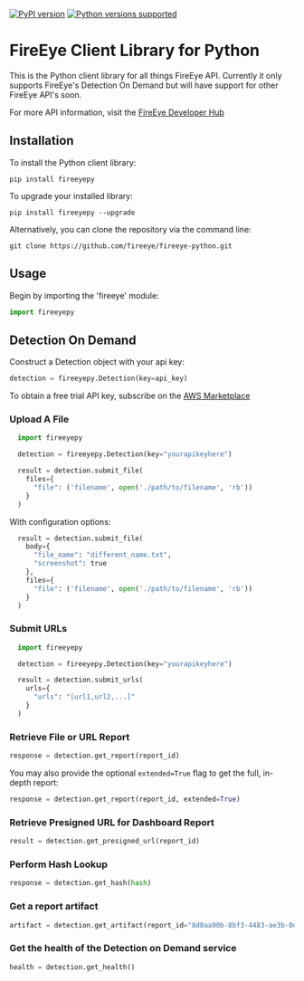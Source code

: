 [![PyPI version](https://badge.fury.io/py/fireeyepy.svg)](https://badge.fury.io/py/fireeyepy)
[![Python versions supported](https://img.shields.io/pypi/pyversions/fireeyepy.svg)](https://pypi.python.org/pypi/fireeyepy)

# FireEye Client Library for Python
This is the Python client library for all things FireEye API. Currently it only supports FireEye's Detection On Demand but will have support for other FireEye API's soon.

For more API information, visit the [FireEye Developer Hub](https://fireeye.dev)

Installation
------------

To install the Python client library:
```
pip install fireeyepy
```

To upgrade your installed library:
```
pip install fireeyepy --upgrade
```

Alternatively, you can clone the repository via the command line:
```
git clone https://github.com/fireeye/fireeye-python.git
```

Usage
-----
Begin by importing the 'fireeye' module:
```python
import fireeyepy
```

## Detection On Demand
Construct a Detection object with your api key:
```python
detection = fireeyepy.Detection(key=api_key)
```
To obtain a free trial API key, subscribe on the [AWS Marketplace](https://aws.amazon.com/marketplace/pp/B07XSMKK41)

### Upload A File
```python
  import fireeyepy

  detection = fireeyepy.Detection(key="yourapikeyhere")

  result = detection.submit_file(
    files={
      "file": ('filename', open('./path/to/filename', 'rb'))
    }
  )
```
With configuration options:
```python
  result = detection.submit_file(
    body={
      "file_name": "different_name.txt",
      "screenshot": true
    },
    files={
      "file": ('filename', open('./path/to/filename', 'rb'))
    }
  )
```

### Submit URLs
```python
  import fireeyepy

  detection = fireeyepy.Detection(key="yourapikeyhere")

  result = detection.submit_urls(
    urls={
      "urls": "[url1,url2,...]"
    }
  )
```

### Retrieve File or URL Report
```python
response = detection.get_report(report_id)
```
You may also provide the optional `extended=True` flag to get the full, in-depth report:
```python
response = detection.get_report(report_id, extended=True)
```

### Retrieve Presigned URL for Dashboard Report
```python
result = detection.get_presigned_url(report_id)
```

### Perform Hash Lookup
```python
response = detection.get_hash(hash)
```

### Get a report artifact
```python
artifact = detection.get_artifact(report_id="8d0aa90b-8bf3-4483-ae3b-0ded00d157ab", artifact_type="screenshot")
```

### Get the health of the Detection on Demand service
```python
health = detection.get_health()
```